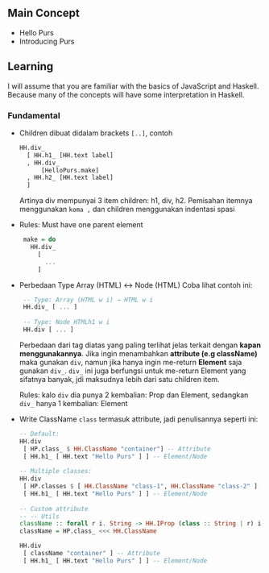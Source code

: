 ## Main Concept
- Hello Purs
- Introducing Purs


## Learning
I will assume that you are familiar with the basics of JavaScript and Haskell. Because many of the concepts will have some interpretation in Haskell.

### Fundamental
- Children dibuat didalam brackets `[..]`, contoh
  ```purs
  HH.div_ 
    [ HH.h1_ [HH.text label]
    , HH.div_
        [HelloPurs.make]
    , HH.h2_ [HH.text label]
    ]
  ```
  Artinya div mempunyai 3 item children: h1, div, h2. Pemisahan itemnya menggunakan `koma ,` dan children menggunakan indentasi spasi

- Rules: Must have one parent element
   ```purs
    make = do
      HH.div_ 
        [
          ...
        ] 
   ```
- Perbedaan Type Array (HTML) <-> Node (HTML)
   Coba lihat contoh ini:
   ```purs
    -- Type: Array (HTML w i) → HTML w i
    HH.div_ [ ... ]
    
    -- Type: Node HTMLh1 w i
    HH.div [ ... ]
   ```
    Perbedaan dari tag diatas yang paling terlihat jelas terkait dengan **kapan menggunakannya**. Jika ingin menambahkan **attribute (e.g className)** maka gunakan `div`, namun     jika hanya ingin me-return **Element** saja gunakan `div_`. `div_` ini juga berfungsi untuk me-return Element yang sifatnya banyak, jdi maksudnya lebih dari satu children       item. 
    
    Rules: kalo `div` dia punya 2 kembalian: Prop dan Element, sedangkan `div_` hanya 1 kembalian: Element
- Write ClassName
   `class` termasuk attribute, jadi penulisannya seperti ini:
   ```purs
   -- Default:
   HH.div
    [ HP.class_ $ HH.ClassName "container"] -- Attribute
    [ HH.h1_ [ HH.text "Hello Purs" ] ] -- Element/Node
    
   -- Multiple classes:
   HH.div
    [ HP.classes $ [ HH.ClassName "class-1", HH.ClassName "class-2" ] -- Attribute
    [ HH.h1_ [ HH.text "Hello Purs" ] ] -- Element/Node
    
   -- Custom attribute
   -- -- Utils
   className :: forall r i. String -> HH.IProp (class :: String | r) i
   className = HP.class_ <<< HH.ClassName

   HH.div
    [ className "container" ] -- Attribute
    [ HH.h1_ [ HH.text "Hello Purs" ] ] -- Element/Node
   ```